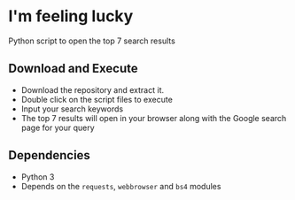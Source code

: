 # I'm feeling lucky
Python script to open the top 7 search results

## Download and Execute
- Download the repository and extract it.
- Double click on the script files to execute
- Input your search keywords
- The top 7 results will open in your browser along with the Google search page for your query

## Dependencies 
- Python 3
- Depends on the ```requests```, ```webbrowser``` and ```bs4``` modules  
